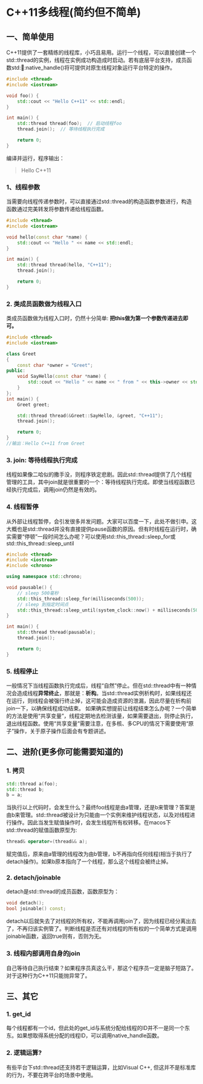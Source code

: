 # C++11多线程(简约但不简单)
## 一、简单使用
C++11提供了一套精练的线程库，小巧且易用。运行一个线程，可以直接创建一个std::thread的实例，线程在实例成功构造成时启动。若有底层平台支持，成员函数std::thread::native_handle()将可提供对原生线程对象运行平台特定的操作。
```c++
#include <thread>
#include <iostream>

void foo() {
    std::cout << "Hello C++11" << std::endl;
}

int main() {
    std::thread thread(foo);  // 启动线程foo
    thread.join();  // 等待线程执行完成

    return 0;
}
```
编译并运行，程序输出：
> Hello C++11

### 1、线程参数
当需要向线程传递参数时，可以直接通过std::thread的构造函数参数进行，构造函数通过完美转发将参数传递给线程函数。
```c++
#include <thread>
#include <iostream>

void hello(const char *name) {
    std::cout << "Hello " << name << std::endl;
}

int main() {
    std::thread thread(hello, "C++11");
    thread.join();

    return 0;
}
```

### 2. 类成员函数做为线程入口
类成员函数做为线程入口时，仍然十分简单: **把this做为第一个参数传递进去即可。**
```c++
#include <thread>
#include <iostream>

class Greet
{
    const char *owner = "Greet";
public:
    void SayHello(const char *name) {
        std::cout << "Hello " << name << " from " << this->owner << std::endl;
    }
};
int main() {
    Greet greet;

    std::thread thread(&Greet::SayHello, &greet, "C++11");
    thread.join();

    return 0;
}
//输出：Hello C++11 from Greet
```

### 3. join: 等待线程执行完成
线程如果像二哈似的撒手没，则程序铁定悲剧。因此std::thread提供了几个线程管理的工具，其中join就是很重要的一个：等待线程执行完成。即使当线程函数已经执行完成后，调用join仍然是有效的。
### 4. 线程暂停
从外部让线程暂停，会引发很多并发问题。大家可以百度一下，此处不做引申。这大概也是std::thread并没有直接提供pause函数的原因。但有时线程在运行时，确实需要“停顿”一段时间怎么办呢？可以使用std::this_thread::sleep_for或std::this_thread::sleep_until
```c++
#include <thread>
#include <iostream>
#include <chrono>

using namespace std::chrono;

void pausable() {
    // sleep 500毫秒
    std::this_thread::sleep_for(milliseconds(500));
    // sleep 到指定时间点
    std::this_thread::sleep_until(system_clock::now() + milliseconds(500));
}

int main() {
    std::thread thread(pausable);
    thread.join();

    return 0;
}
```
### 5. 线程停止
一般情况下当线程函数执行完成后，线程“自然”停止。但在std::thread中有一种情况会造成线程**异常终止**，那就是：**析构**。当std::thread实例析构时，如果线程还在运行，则线程会被强行终止掉，这可能会造成资源的泄漏，因此尽量在析构前join一下，以确保线程成功结束。
如果确实想提前让线程结束怎么办呢？一个简单的方法是使用“共享变量”，线程定期地去检测该量，如果需要退出，则停止执行，退出线程函数。使用“共享变量”需要注意，在多核、多CPU的情况下需要使用“原子”操作，关于原子操作后面会有专题讲述。

## 二、进阶(更多你可能需要知道的)
### 1. 拷贝
```c++
std::thread a(foo);
std::thread b;
b = a;
```
当执行以上代码时，会发生什么？最终foo线程是由a管理，还是b来管理？答案是由b来管理。std::thread被设计为只能由一个实例来维护线程状态，以及对线程进行操作。因此当发生赋值操作时，会发生线程所有权转移。在macos下std::thread的赋值函数原型为:
```c++
thread& operator=(thread&& a);
```
赋完值后，原来由a管理的线程改为由b管理，b不再指向任何线程(相当于执行了detach操作)。如果b原本指向了一个线程，那么这个线程会被终止掉。
### 2. detach/joinable
detach是std::thread的成员函数，函数原型为：
```c++
void detach();
bool joinable() const;
```
detach以后就失去了对线程的所有权，不能再调用join了，因为线程已经分离出去了，不再归该实例管了。判断线程是否还有对线程的所有权的一个简单方式是调用joinable函数，返回true则有，否则为无。
### 3. 线程内部调用自身的join
自己等待自己执行结束？如果程序员真这么干，那这个程序员一定是脑子短路了。对于这种行为C++11只能抛异常了。

## 三、其它
### 1. get_id
每个线程都有一个id，但此处的get_id与系统分配给线程的ID并不一是同一个东东。如果想取得系统分配的线程ID，可以调用native_handle函数。
### 2. 逻辑运算?
有些平台下std::thread还支持若干逻辑运算，比如Visual C++, 但这并不是标准库的行为，不要在跨平台的场景中使用。

